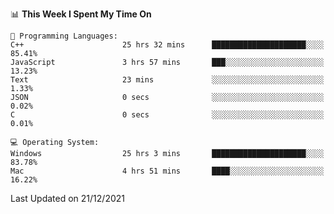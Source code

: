 
<!--START_SECTION:waka-->
📊 **This Week I Spent My Time On** 

```text
💬 Programming Languages: 
C++                      25 hrs 32 mins      █████████████████████░░░░   85.41% 
JavaScript               3 hrs 57 mins       ███░░░░░░░░░░░░░░░░░░░░░░   13.23% 
Text                     23 mins             ░░░░░░░░░░░░░░░░░░░░░░░░░   1.33% 
JSON                     0 secs              ░░░░░░░░░░░░░░░░░░░░░░░░░   0.02% 
C                        0 secs              ░░░░░░░░░░░░░░░░░░░░░░░░░   0.01%

💻 Operating System: 
Windows                  25 hrs 3 mins       █████████████████████░░░░   83.78% 
Mac                      4 hrs 51 mins       ████░░░░░░░░░░░░░░░░░░░░░   16.22%

```


 Last Updated on 21/12/2021
<!--END_SECTION:waka-->
